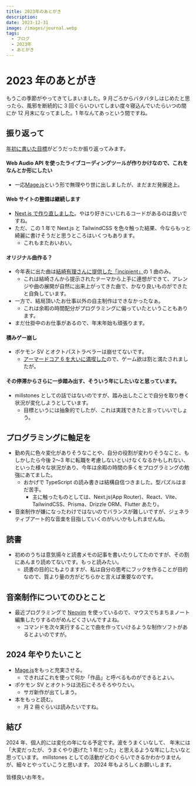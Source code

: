 ```yaml
---
title: 2023年のあとがき
description:
date: 2023-12-31
image: /images/journal.webp
tags:
  - ブログ
  - 2023年
  - あとがき
---
```


# 2023 年のあとがき

もうこの季節がやってきてしまいました。9 月ごろからバタバタしはじめたと思ったら、風邪を断続的に 3 回ぐらいひいてしまい度々寝込んでいたらいつの間にか 12 月末になってました。1 年なんてあっという間ですね。

## 振り返って

[年初に書いた目標](./003.afterword2022)がどうだったか振り返ってみます。

#### Web Audio API を使ったライブコーディングツールが作りかけなので、これをなんとか形にしたい

- 一応[Mage.js](./009.mage-js)という形で無理やり世に出しましたが、まだまだ発展途上。

#### Web サイトの整備は継続します

- [Next.js で作り直しました](./011.renewalwithnextjs)。やはり好きにいじれるコードがあるのは良いですね。
- ただ、この 1 年で Next.js と TailwindCSS を色々触った結果、今ならもっと綺麗に書けそうだと思うところはいくつもあります。
  - これもまたおいおい。

#### オリジナル曲作る？

- 今年表に出た曲は[結崎有理さんに提供した「incipient」](../works/011.incipient_yuri_yuizaki)の 1 曲のみ。
  - これは結崎さんから提示されたテーマから上手に連想ができて、アレンジや曲の展開が自然に出来上がってきた曲で、かなり良いものができたと自負しています。
- 一方で、結局頂いたお仕事以外の自主制作はできなかったなぁ。
  - これは余暇の時間配分がプログラミングに偏っていたということもあります。
- まだ仕掛中のお仕事があるので、年末年始も頑張ります。

#### 積みゲー崩し

- ポケモン SV とオクトパストラベラーは崩せてないです。
  - [アーマードコア 6 を大いに満喫した](./014.armoredcore6)ので、ゲーム欲は割と満たされましたが。

#### その停滞からさらに一歩踏み出す、そういう年にしたいなと思っています。

- millstones としての話ではないのですが、踏み出したことで自分を取り巻く状況が変化しようとしています。
  - 目標というには抽象的でしたが、これは実践できたと言っていいでしょう。

## プログラミングに軸足を

- 勤め先に色々変化がありそうなことや、自分の役割が変わりそうなこと、もしかしたら今後 2〜3 年に転職を考慮しないといけなくなるかもしれない、といった様々な状況があり、今年は余暇の時間の多くをプログラミングの勉強にあてました。
  - おかげで TypeScript の読み書きは結構自信つきました。型パズルはまだ苦手。
    - 主に触ったものとしては、Next.js(App Router)、React、Vite、TailwindCSS、Prisma、Drizzle ORM、Flutter あたり。
- 音楽制作が嫌になったわけではないのでバランスが難しいですが、ジェネラティブアート的な音楽を目指していくのがいいかもしれませんね。

## 読書

- 初めのうちは意気揚々と読書メモの記事を書いたりしてたのですが、その割にあんまり読めてないです。もっと読みたい。
  - 読書の目的にもよりますが、私は自分の思考にフックを作ることが目的なので、質より量の方がどちらかと言えば重要なのです。

## 音楽制作についてのひとこと

- 最近プログラミングで [Neovim](https://neovim.io/) を使っているので、マウスでちまちまノート編集したりするのがめんどくさいんですよね。
  - コマンドを次々実行することで曲を作っていけるような制作ソフトがあるとよいのですが。

## 2024 年やりたいこと

- [Mage.js](./009.mage-js)をもっと充実させる。
  - できればこれを使って何か「作品」と呼べるものができるとよい。
- ポケモン SV とオクトラは流石にそろそろやりたい。
  - サガ新作が出てしまう。
- 本をもっと読む。
  - 月 2 冊ぐらいは読みたいですね。

## 結び

2024 年、個人的には変化の年になる予定です。波をうまくいなして、
年末には「大変だったが、うまくやり遂げた 1 年だった」と思えるような年にしたいなと思っています。
millstones としての活動がどのぐらいできるかわかりませんが、細々とやっていこうと思います。
2024 年もよろしくお願いします。

皆様良いお年を。
